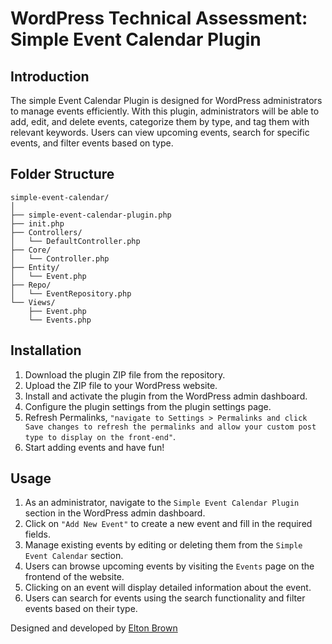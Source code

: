 # WordPress Technical Assessment: Simple Event Calendar Plugin

## Introduction

The simple Event Calendar Plugin is designed for WordPress administrators to manage events efficiently. With this plugin, administrators will be able to add, edit, and delete events, categorize them by type, and tag them with relevant keywords. Users can view upcoming events, search for specific events, and filter events based on type.

## Folder Structure

    simple-event-calendar/
    │
    ├── simple-event-calendar-plugin.php
    ├── init.php
    ├── Controllers/
    │   └── DefaultController.php
    ├── Core/
    │   └── Controller.php
    ├── Entity/
    │   └── Event.php
    ├── Repo/
    │   └── EventRepository.php
    └── Views/
        ├── Event.php
        └── Events.php

## Installation

1. Download the plugin ZIP file from the repository.
2. Upload the ZIP file to your WordPress website.
3. Install and activate the plugin from the WordPress admin dashboard.
4. Configure the plugin settings from the plugin settings page.
5. Refresh Permalinks, `"navigate to Settings > Permalinks and click Save changes to refresh the permalinks and allow your custom post type to display on the front-end"`.
6. Start adding events and have fun!

## Usage

1. As an administrator, navigate to the `Simple Event Calendar Plugin` section in the WordPress admin dashboard.
2. Click on `"Add New Event"` to create a new event and fill in the required fields.
3. Manage existing events by editing or deleting them from the `Simple Event Calendar` section.
4. Users can browse upcoming events by visiting the `Events` page on the frontend of the website.
5. Clicking on an event will display detailed information about the event.
6. Users can search for events using the search functionality and filter events based on their type.


Designed and developed by <a href="https://eltonbrown.co.za/">Elton Brown</a>
